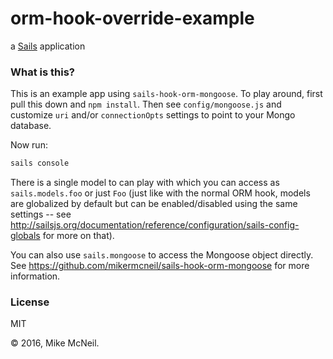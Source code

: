 # orm-hook-override-example

a [Sails](http://sailsjs.org) application



### What is this?

This is an example app using `sails-hook-orm-mongoose`.  To play around, first pull this down and `npm install`.  Then see `config/mongoose.js` and customize `uri` and/or `connectionOpts` settings to point to your Mongo database.


Now run:

```bash
sails console
```


There is a single model to can play with which you can access as `sails.models.foo` or just `Foo` (just like with the normal ORM hook, models are globalized by default but can be enabled/disabled using the same settings -- see http://sailsjs.org/documentation/reference/configuration/sails-config-globals for more on that).

You can also use `sails.mongoose` to access the Mongoose object directly.  See https://github.com/mikermcneil/sails-hook-orm-mongoose for more information.


### License

MIT

&copy; 2016, Mike McNeil.
